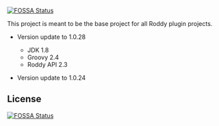 [![FOSSA Status](https://app.fossa.io/api/projects/git%2Bgithub.com%2FTheRoddyWMS%2FRoddy-Base-Plugin.svg?type=shield)](https://app.fossa.io/projects/git%2Bgithub.com%2FTheRoddyWMS%2FRoddy-Base-Plugin?ref=badge_shield)

This project is meant to be the base project for all Roddy plugin projects.

* Version update to 1.0.28

  * JDK 1.8
  * Groovy 2.4
  * Roddy API 2.3

* Version update to 1.0.24


## License
[![FOSSA Status](https://app.fossa.io/api/projects/git%2Bgithub.com%2FTheRoddyWMS%2FRoddy-Base-Plugin.svg?type=large)](https://app.fossa.io/projects/git%2Bgithub.com%2FTheRoddyWMS%2FRoddy-Base-Plugin?ref=badge_large)